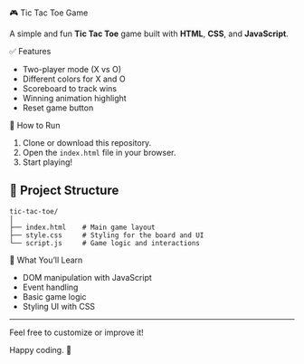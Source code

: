 🎮 Tic Tac Toe Game

A simple and fun **Tic Tac Toe** game built with **HTML**, **CSS**, and **JavaScript**.

✅ Features

- Two-player mode (X vs O)
- Different colors for X and O
- Scoreboard to track wins
- Winning animation highlight
- Reset game button

🚀 How to Run

1. Clone or download this repository.
2. Open the `index.html` file in your browser.
3. Start playing!



## 📂 Project Structure

    tic-tac-toe/
    │
    ├── index.html    # Main game layout
    ├── style.css     # Styling for the board and UI
    └── script.js     # Game logic and interactions



🧠 What You’ll Learn

- DOM manipulation with JavaScript
- Event handling
- Basic game logic
- Styling UI with CSS

---

Feel free to customize or improve it!

Happy coding. 🧩
